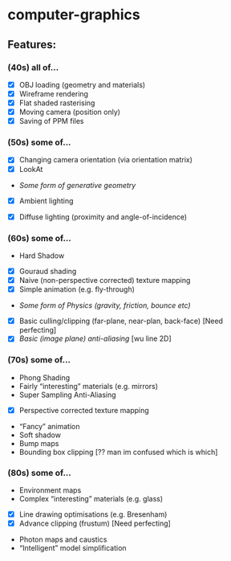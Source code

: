 # computer-graphics

## Features:  
### (40s) all of...
- [x] OBJ loading (geometry and materials)
- [x] Wireframe rendering
- [x] Flat shaded rasterising
- [x] Moving camera (position only)
- [x] Saving of PPM files

### (50s) some of...
- [x] Changing camera orientation (via orientation matrix)
- [x] LookAt
* _Some form of generative geometry_
- [x] Ambient lighting
- [x] Diffuse lighting (proximity and angle-of-incidence)


### (60s) some of...
* Hard Shadow
- [x] Gouraud shading
- [x] Naive (non-perspective corrected) texture mapping
- [x] Simple animation (e.g. fly-through)
* _Some form of Physics (gravity, friction, bounce etc)_
- [x] Basic culling/clipping (far-plane, near-plan, back-face) [Need perfecting]
- [x] _Basic (image plane) anti-aliasing_ [wu line 2D]

### (70s) some of...
* Phong Shading
* Fairly “interesting” materials (e.g. mirrors)
* Super Sampling Anti-Aliasing
- [x] Perspective corrected texture mapping
* “Fancy” animation
* Soft shadow
* Bump maps
* Bounding box clipping [?? man im confused which is which]

### (80s) some of...
* Environment maps
* Complex “interesting” materials (e.g. glass)
- [x] Line drawing optimisations (e.g. Bresenham)
- [x] Advance clipping (frustum) [Need perfecting]
* Photon maps and caustics
* “Intelligent” model simplification


